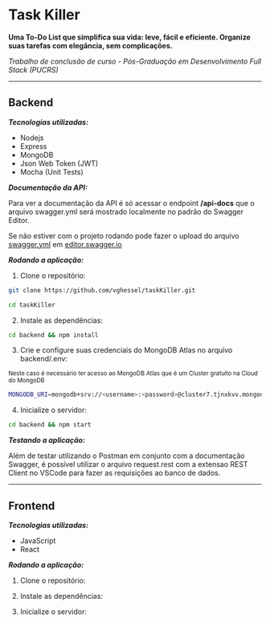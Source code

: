 # Task Killer

**Uma To-Do List que simplifica sua vida: leve, fácil e eficiente. Organize suas tarefas com elegância, sem complicações.**

*Trabalho de conclusão de curso - Pós-Graduação em Desenvolvimento Full Stack (PUCRS)*

---
## Backend
***Tecnologias utilizadas:***
* Nodejs
* Express
* MongoDB
* Json Web Token (JWT)
* Mocha (Unit Tests)

***Documentação da API:***

Para ver a documentação da API é só acessar o endpoint **/api-docs** que o arquivo swagger.yml será mostrado localmente no padrão do Swagger Editor.

Se não estiver com o projeto rodando pode fazer o upload do arquivo [swagger.yml](backend/swagger.yml) em [editor.swagger.io](https://editor.swagger.io/)


***Rodando a aplicação:***
1. Clone o repositório:

```bash
git clone https://github.com/vghessel/taskKiller.git
```

```bash
cd taskKiller
```

2. Instale as dependências:

```bash
cd backend && npm install
```

3. Crie e configure suas credenciais do MongoDB Atlas no arquivo backend/.env:

<sub>Neste caso é necessário ter acesso ao MongoDB Atlas que é um Cluster gratuíto na Cloud do MongoDB</sub>

```bash
MONGODB_URI=mongodb+srv://<username>:<password>@cluster7.tjnxkvv.mongodb.net/?retryWrites=true&w=majority
```

4. Inicialize o servidor:

```bash
cd backend && npm start
```

***Testando a aplicação:***

Além de testar utilizando o Postman em conjunto com a documentação Swagger, é possível utilizar o arquivo request.rest com a extensao REST Client no VSCode para fazer as requisições ao banco de dados.

---
## Frontend

***Tecnologias utilizadas:***
* JavaScript
* React


***Rodando a aplicação:***
1. Clone o repositório:


2. Instale as dependências:
    

3. Inicialize o servidor:

